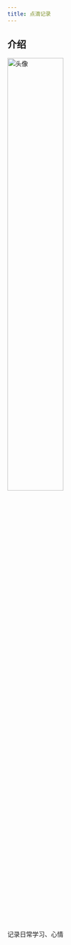 ```yaml
---
title: 点滴记录
---
```


## 介绍

<img :src="$withBase('/more/time/头像-2.png')" alt="头像" width="50%">

记录日常学习、心情


